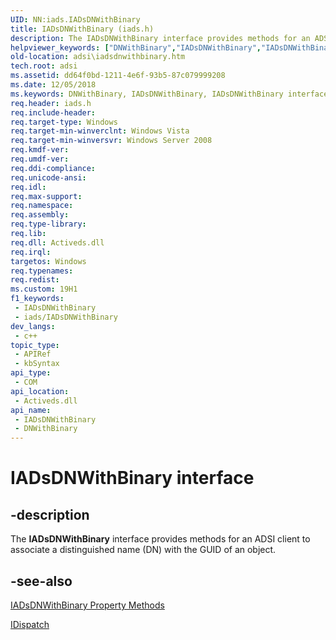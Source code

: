```yaml
---
UID: NN:iads.IADsDNWithBinary
title: IADsDNWithBinary (iads.h)
description: The IADsDNWithBinary interface provides methods for an ADSI client to associate a distinguished name (DN) with the GUID of an object.
helpviewer_keywords: ["DNWithBinary","IADsDNWithBinary","IADsDNWithBinary interface [ADSI]","IADsDNWithBinary interface [ADSI]","described","_ds_iadsdnwithbinary","adsi.iadsdnwithbinary","iads/IADsDNWithBinary"]
old-location: adsi\iadsdnwithbinary.htm
tech.root: adsi
ms.assetid: dd64f0bd-1211-4e6f-93b5-87c079999208
ms.date: 12/05/2018
ms.keywords: DNWithBinary, IADsDNWithBinary, IADsDNWithBinary interface [ADSI], IADsDNWithBinary interface [ADSI],described, _ds_iadsdnwithbinary, adsi.iadsdnwithbinary, iads/IADsDNWithBinary
req.header: iads.h
req.include-header: 
req.target-type: Windows
req.target-min-winverclnt: Windows Vista
req.target-min-winversvr: Windows Server 2008
req.kmdf-ver: 
req.umdf-ver: 
req.ddi-compliance: 
req.unicode-ansi: 
req.idl: 
req.max-support: 
req.namespace: 
req.assembly: 
req.type-library: 
req.lib: 
req.dll: Activeds.dll
req.irql: 
targetos: Windows
req.typenames: 
req.redist: 
ms.custom: 19H1
f1_keywords:
 - IADsDNWithBinary
 - iads/IADsDNWithBinary
dev_langs:
 - c++
topic_type:
 - APIRef
 - kbSyntax
api_type:
 - COM
api_location:
 - Activeds.dll
api_name:
 - IADsDNWithBinary
 - DNWithBinary
---
```


# IADsDNWithBinary interface


## -description

The <b>IADsDNWithBinary</b> interface provides methods for an ADSI client to associate a distinguished name (DN) with the GUID of an object.

## -see-also

<a href="https://docs.microsoft.com/windows/desktop/ADSI/iadsdnwithbinary-property-methods">IADsDNWithBinary Property Methods</a>



<a href="https://docs.microsoft.com/previous-versions/windows/desktop/api/oaidl/nn-oaidl-idispatch">IDispatch</a>

